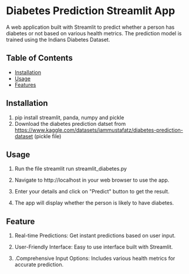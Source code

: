 # Diabetes Prediction Streamlit App 
A web application built with Streamlit to predict whether a person has diabetes or not based on various health metrics. The prediction model is trained using the Indians Diabetes Dataset. 
## Table of Contents 
- [Installation](#installation) 
- [Usage](#usage) 
- [Features](#features)

## Installation
1. pip install streamlit, panda, numpy and pickle
2. Download the diabetes prediction datset from https://www.kaggle.com/datasets/iammustafatz/diabetes-prediction-dataset (pickle file)

## Usage 
1. Run the file streamlit run streamlit_diabetes.py

2. Navigate to http://localhost in your web browser to use the app.

3. Enter your details and click on "Predict" button to get the result.

4. The app will display whether the person is likely to have diabetes.

## Feature 
1. Real-time Predictions: Get instant predictions based on user input.

2. User-Friendly Interface: Easy to use interface built with Streamlit.

3. .Comprehensive Input Options: Includes various health metrics for accurate prediction.
